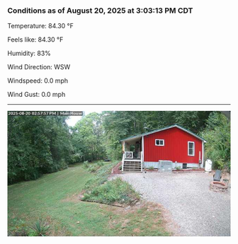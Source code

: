 ### Conditions as of August 20, 2025 at 3:03:13 PM CDT 

Temperature: 84.30 &deg;F

Feels like: 84.30 &deg;F

Humidity: 83%

Wind Direction: WSW

Windspeed: 0.0 mph

Wind Gust: 0.0 mph

---

<img src="./images/latest.jpeg"/>

